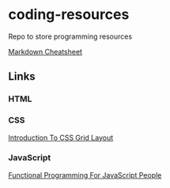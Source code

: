 # coding-resources
Repo to store programming resources

[Markdown Cheatsheet](https://github.com/adam-p/markdown-here/wiki/Markdown-Here-Cheatsheet "Github | Markdown Cheatsheet")

## Links

### HTML


### CSS

[Introduction To CSS Grid Layout](https://www.sitepoint.com/introducing-the-css-grid-layout "Sitepoint")


### JavaScript

[Functional Programming For JavaScript People](https://medium.com/@chetcorcos/functional-programming-for-javascript-people-1915d8775504#.dice3rv4z "Medium | Functional Programming for JS People")
